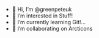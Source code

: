 - 👋 Hi, I’m @greenpeteuk
- 👀 I’m interested in Stuff!
- 🌱 I’m currently learning Git!...
- 💞️ I’m collaborating on Arcticons

<!---
greenpeteuk/greenpeteuk is a ✨ special ✨ repository because its `README.md` (this file) appears on your GitHub profile.
You can click the Preview link to take a look at your changes.
--->
